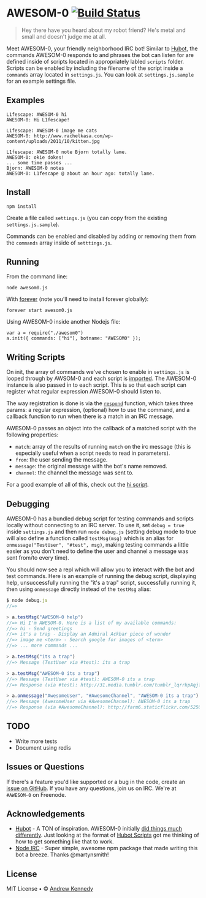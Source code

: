 # AWESOM-0 [![Build Status](https://travis-ci.org/L1fescape/AWESOM-0.png?branch=master)](https://travis-ci.org/L1fescape/AWESOM-0)
> Hey there have you heard about my robot friend? He's metal and small and doesn't judge me at all.

Meet AWESOM-0, your friendly neighborhood IRC bot! Similar to [Hubot](http://hubot.github.com/), the commands AWESOM-0 responds to and phrases the bot can listen for are defined inside of scripts located in appropriately labled `scripts` folder. Scripts can be enabled by including the filename of the script inside a `commands` array located in `settings.js`. You can look at `settings.js.sample` for an example settings file.

## Examples

```
L1fescape: AWESOM-0 hi
AWESOM-0: Hi L1fescape!

L1fescape: AWESOM-0 image me cats
AWESOM-0: http://www.rachelkasa.com/wp-content/uploads/2011/10/kitten.jpg

L1fescape: AWESOM-0 note Bjorn totally lame.
AWESOM-0: okie dokes!
... some time passes ...
Bjorn: AWESOM-0 notes
AWESOM-0: L1fescape @ about an hour ago: totally lame.
```

## Install

```
npm install
```

Create a file called <code>settings.js</code> (you can copy
from the existing <code>settings.js.sample</code>).

Commands can be enabled and disabled by adding or removing them from the <code>commands</code> array inside of `setttings.js`.

## Running

From the command line:

```
node awesom0.js
```

With [forever](https://github.com/nodejitsu/forever) (note you'll need to install forever globally):

```
forever start awesom0.js
```

Using AWESOM-0 inside another Nodejs file:

```
var a = require("./awesom0")
a.init({ commands: ["hi"], botname: "AWESOM0" });
```

## Writing Scripts

On init, the array of commands we've chosen to enable in `settings.js` is looped through by AWSOM-0 and each script is [imported](https://github.com/L1fescape/AWESOM-0/blob/master/awesom0.js#L24). The AWESOM-0 instance is also passed in to each script. This is so that each script can register what regular expression AWESOM-0 should listen to. 

The way registration is done is via the [`respond`](https://github.com/L1fescape/AWESOM-0/blob/master/awesom0.js#L34) function, which takes three params: a regular expression, (optional) how to use the command, and a callback function to run when there is a match in an IRC message. 

AWESOM-0 passes an object into the callback of a matched script with the following properties:

- `match`: array of the results of running `match` on the irc message (this is especially useful when a script needs to read in parameters).
- `from`: the user sending the message.
- `message`: the original message with the bot's name removed.
- `channel`: the channel the message was sent to.

For a good example of all of this, check out the [hi script](https://github.com/L1fescape/AWESOM-0/blob/master/scripts/hi.js).

## Debugging

AWESOM-0 has a bundled debug script for testing commands and scripts locally without connecting to an IRC server. To use it, set `debug = true` inside `settings.js` and then run `node debug.js` (setting debug mode to true will also define a function called `testMsg(msg)` which is an alias for `onmessage("TestUser", "#test", msg)`, making testing commands a little easier as you don't need to define the user and channel a message was sent from/to every time).

You should now see a repl which will allow you to interact with the bot and test commands. Here is an example of running the debug script, displaying help, unsuccessfully running the "it's a trap" script, successfully running it, then using `onmessage` directly instead of the `testMsg` alias: 

```js
$ node debug.js
//=> 

> a.testMsg("AWESOM-0 help")
//=> Hi I'm AWESOM-0. Here is a list of my available commands:
//=> hi - Send greetings
//=> it's a trap - Display an Admiral Ackbar piece of wonder
//=> image me <term> - Search google for images of <term>
//=> ... more commands ...

> a.testMsg("its a trap")
//=> Message (TestUser via #test): its a trap

> a.testMsg("AWESOM-0 its a trap")
//=> Message (TestUser via #test): AWESOM-0 its a trap
//=> Response (via #test): http://31.media.tumblr.com/tumblr_lqrrkpAqjf1qiorsyo1_500.jpg

> a.onmessage("AwesomeUser", "#AwesomeChannel", "AWESOM-0 its a trap")
//=> Message (AwesomeUser via #AwesomeChannel): AWESOM-0 its a trap
//=> Response (via #AwesomeChannel): http://farm6.staticflickr.com/5250/5216539895_09f963f448_z.jpg

```


## TODO

- Write more tests
- Document using redis

## Issues or Questions

If there's a feature you'd like supported or a bug in the code, create an [issue on GitHub](https://github.com/L1fescape/AWESOM-0/issues). If you have any questions, join us on IRC. We're at `#AWESOM-0` on Freenode.

## Acknowledgements

- [Hubot](http://hubot.github.com/) - A TON of inspiration. AWESOM-0 initially [did things much differently](https://github.com/L1fescape/AWESOM-0/blob/43b84d4dd9edbf31a8f6de8071300410f869a556/awesom0.js#L56). Just looking at the format of [Hubot Scripts](https://github.com/github/hubot-scripts) got me thinking of how to get something like that to work.
- [Node IRC](https://github.com/martynsmith/node-irc) - Super simple, awesome npm package that made writing this bot a breeze. Thanks @martynsmith!

## License

MIT License • © [Andrew Kennedy](https://github.com/L1fescape)
